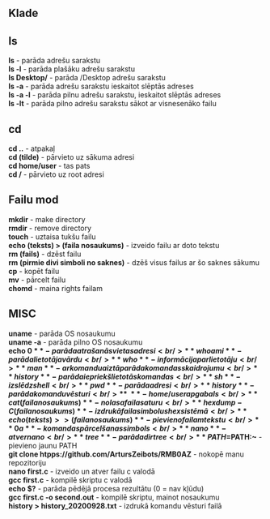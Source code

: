 ## Klade <br/>
## ls
**ls** - parāda adrešu sarakstu<br/>
**ls -l** - parāda plašāku adrešu sarakstu<br/>
**ls Desktop/** - parāda /Desktop adrešu sarakstu<br/>
**ls -a** - parāda adrešu sarakstu ieskaitot slēptās adreses<br/>
**ls -a -l** - parāda pilnu adrešu sarakstu, ieskaitot slēptās adreses<br/>
**ls -lt** - parāda pilno adrešu sarakstu sākot ar visnesenāko failu<br/>
## cd
**cd ..** - atpakaļ<br/>
**cd (tilde)** - pārvieto uz sākuma adresi<br/>
**cd home/user** - tas pats<br/>
**cd /** - pārvieto uz root adresi<br/>
## Failu mod
**mkdir** - make directory<br/>
**rmdir** - remove directory<br/>
**touch** - uztaisa tukšu failu<br/>
**echo (teksts) > (faila nosaukums)** - izveido failu ar doto tekstu<br/>
**rm (fails)** - dzēst failu<br/>
**rm (pirmie divi simboli no saknes)** - dzēš visus failus ar šo saknes sākumu<br/>
**cp** - kopēt failu<br/>
**mv** - pārcelt failu<br/>
**chomd** - maina rights failam<br/>
## MISC
**uname** - parāda OS nosaukumu<br/>
**uname -a** - parāda pilno OS nosaukumu<br/>
**echo $0** - parāda atrašanās vietas adresi<br/>
**whoami** - parāda lietotāja vārdu<br/>
**who** - informācija par lietotāju<br/>
**man** - ar komandu aiz tā parāda komandas skaidrojumu<br/>
**history** - parāda iepriekš lietotās komandas<br/>
**sh** - izslēdz shell<br/>
**pwd** - parāda adresi<br/>
**history** - parāda komandu vēsturi<br/>
**~** - home/user apgabals<br/>
**cat (faila nosaukums)** - nolasa faila saturu<br/>
**hexdump -C (faila nosaukums)** - izdrukā faila simbolus hex sistēmā<br/>
**echo (teksts) >> (faila nosaukums)** - pievieno failam tekstu<br/>
**0a** - komandas pārcelšanas simbols<br/>
**nano** - atver nano<br/>
**tree** - parāda dir tree<br/>
**PATH=$PATH:~** - pievieno jaunu PATH<br/>
**git clone htpps://github.com/ArtursZeibots/RMB0AZ** - nokopē manu repozitoriju<br/>
**nano first.c** - izveido un atver failu c valodā<br/>
**gcc first.c** - kompilē skriptu c valodā<br/>
**echo $?** - parāda pēdējā procesa rezultātu (0 =  nav kļūdu)<br/>
**gcc first.c -o second.out** - kompilē skriptu, mainot nosaukumu<br/>
**history > history_20200928.txt** - izdrukā komandu vēsturi failā<br/>

